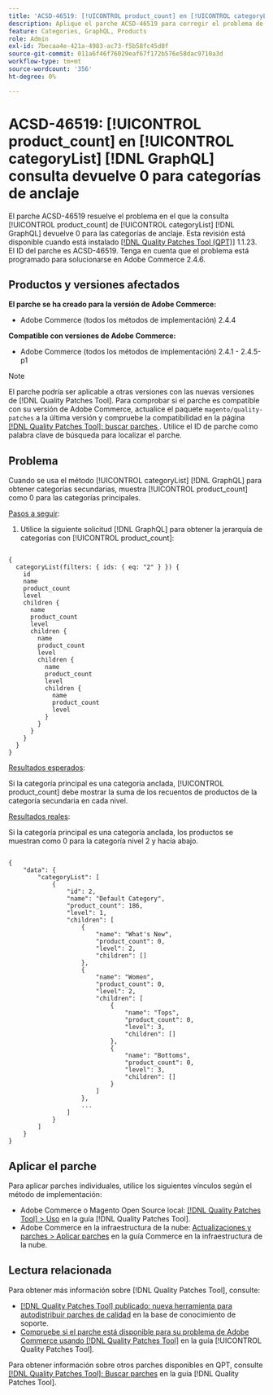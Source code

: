 ```yaml
---
title: 'ACSD-46519: [!UICONTROL product_count] en [!UICONTROL categoryList] [!DNL GraphQL] la consulta devuelve 0 para las categorías de anclaje'
description: Aplique el parche ACSD-46519 para corregir el problema de Adobe Commerce donde, al utilizar el método [!UICONTROL categoryList] [!DNL GraphQL]  para obtener categorías secundarias, muestra [!UICONTROL product_count] como 0 para las categorías principales.
feature: Categories, GraphQL, Products
role: Admin
exl-id: 7becaa4e-421a-4983-ac73-f5b58fc45d8f
source-git-commit: 011a6f46f76029eaf67f172b576e58dac9710a3d
workflow-type: tm+mt
source-wordcount: '356'
ht-degree: 0%

---
```


# ACSD-46519: [!UICONTROL product_count] en [!UICONTROL categoryList] [!DNL GraphQL] consulta devuelve 0 para categorías de anclaje

El parche ACSD-46519 resuelve el problema en el que la consulta [!UICONTROL product_count] de [!UICONTROL categoryList] [!DNL GraphQL] devuelve 0 para las categorías de anclaje. Esta revisión está disponible cuando está instalado [[!DNL Quality Patches Tool (QPT)]](https://experienceleague.adobe.com/en/docs/commerce-operations/tools/quality-patches-tool/quality-patches-tool-to-self-serve-quality-patches) 1.1.23. El ID del parche es ACSD-46519. Tenga en cuenta que el problema está programado para solucionarse en Adobe Commerce 2.4.6.

## Productos y versiones afectados

**El parche se ha creado para la versión de Adobe Commerce:**
* Adobe Commerce (todos los métodos de implementación) 2.4.4

**Compatible con versiones de Adobe Commerce:**
* Adobe Commerce (todos los métodos de implementación) 2.4.1 - 2.4.5-p1

>[!NOTE]
>
>El parche podría ser aplicable a otras versiones con las nuevas versiones de [!DNL Quality Patches Tool]. Para comprobar si el parche es compatible con su versión de Adobe Commerce, actualice el paquete `magento/quality-patches` a la última versión y compruebe la compatibilidad en la página [[!DNL Quality Patches Tool]: buscar parches ](https://experienceleague.adobe.com/tools/commerce-quality-patches/index.html). Utilice el ID de parche como palabra clave de búsqueda para localizar el parche.

## Problema

Cuando se usa el método [!UICONTROL categoryList] [!DNL GraphQL] para obtener categorías secundarias, muestra [!UICONTROL product_count] como 0 para las categorías principales.

<u>Pasos a seguir</u>:

1. Utilice la siguiente solicitud [!DNL GraphQL] para obtener la jerarquía de categorías con [!UICONTROL product_count]:

<pre><code>
&lbrace;
  categoryList(filters: { ids: { eq: "2" } }) &lbrace;
    id
    name
    product_count
    level
    children &lbrace;
      name
      product_count
      level
      children &lbrace;
        name
        product_count
        level
        children &lbrace;
          name
          product_count
          level
          children &lbrace;
            name
            product_count
            level
          &rbrace;
        &rbrace;
      &rbrace;
    &rbrace;
  &rbrace;
&rbrace;
</code></pre>

<u>Resultados esperados</u>:

Si la categoría principal es una categoría anclada, [!UICONTROL product_count] debe mostrar la suma de los recuentos de productos de la categoría secundaria en cada nivel.

<u>Resultados reales</u>:

Si la categoría principal es una categoría anclada, los productos se muestran como 0 para la categoría nivel 2 y hacia abajo.

<pre><code>
&lbrace;
    "data": &lbrace;
        "categoryList": &lbrack;
            &lbrace;
                "id": 2,
                "name": "Default Category",
                "product_count": 186,
                "level": 1,
                "children": &lbrack;
                    &lbrace;
                        "name": "What's New",
                        "product_count": 0,
                        "level": 2,
                        "children": []
                    &rbrace;,
                    &lbrace;
                        "name": "Women",
                        "product_count": 0,
                        "level": 2,
                        "children": &lbrack;
                            &lbrace;
                                "name": "Tops",
                                "product_count": 0,
                                "level": 3,
                                "children": []
                            &rbrace;,
                            &lbrace;
                                "name": "Bottoms",
                                "product_count": 0,
                                "level": 3,
                                "children": []
                            &rbrace;
                        &rbrack;
                    &rbrace;,
                    ...
                &rbrack;
            &rbrace;
        &rbrack;
    &rbrace;
&rbrace;
</code></pre>

## Aplicar el parche

Para aplicar parches individuales, utilice los siguientes vínculos según el método de implementación:

* Adobe Commerce o Magento Open Source local: [[!DNL Quality Patches Tool] > Uso](/help/tools/quality-patches-tool/usage.md) en la guía [!DNL Quality Patches Tool].
* Adobe Commerce en la infraestructura de la nube: [Actualizaciones y parches > Aplicar parches](https://experienceleague.adobe.com/docs/commerce-cloud-service/user-guide/develop/upgrade/apply-patches.html) en la guía Commerce en la infraestructura de la nube.

## Lectura relacionada

Para obtener más información sobre [!DNL Quality Patches Tool], consulte:

* [[!DNL Quality Patches Tool] publicado: nueva herramienta para autodistribuir parches de calidad](https://experienceleague.adobe.com/en/docs/commerce-operations/tools/quality-patches-tool/quality-patches-tool-to-self-serve-quality-patches) en la base de conocimiento de soporte.
* [Compruebe si el parche está disponible para su problema de Adobe Commerce usando [!DNL Quality Patches Tool]](/help/tools/quality-patches-tool/patches-available-in-qpt/check-patch-for-magento-issue-with-magento-quality-patches.md) en la guía [!UICONTROL Quality Patches Tool].


Para obtener información sobre otros parches disponibles en QPT, consulte [[!DNL Quality Patches Tool]: Buscar parches](https://experienceleague.adobe.com/tools/commerce-quality-patches/index.html) en la guía [!DNL Quality Patches Tool].

